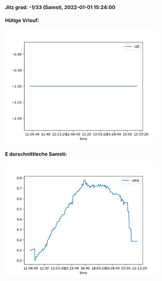 ### Jitz grad: -1/33 (Samsti, 2022-01-01 15:24:00

### Hütige Vrlouf:
![Graph](Today.png)

### E durschnittleche Samsti:
![Graph](Samsti.png)
